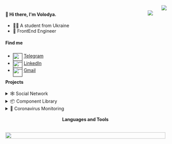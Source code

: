 <div style="display: block; max-width: 600px; margin: 0 0 0 auto" align="right">
	<img
		src="https://github-stats.liuli.lol/api?username=Volodya-Korol&title_color=FC9C62&icon_color=FCB185&text_color=cfc9c2&bg_color=24283b&border_color=9699a3&show_icons=true&include_all_commits=true&count_private=true"
		align="right"
		style="padding: 0 0 0 1.5rem"
	/>
	<img
		src="https://github-readme-stats.vercel.app/api/top-langs/?username=Volodya-Korol&title_color=FC9C62&icon_color=FCB185&text_color=cfc9c2&bg_color=24283b&border_color=9699a3&layout=compact"
		style="margin-top: 1rem; padding: 0 0 0 1.5rem"
		align="right"
	/>
</div>

<h4>👋 Hi there, I'm Volodya.</h4>

<ul>
	<li>👨‍🎓 A student from Ukraine</li>
	<li>💼 FrontEnd Engineer</li>
</ul>
<h4>Find me</h4>
<ul>
	<li style="padding-top: 0.35rem">
		<a href="">
			<img
				src="https://img.icons8.com/color/48/000000/telegram-app.png"
				style="height: 1.8rem; position: absolute"
			/><span style="margin-left: 2.1rem">Telegram</span></a
		>
	</li>
	<li style="padding-top: 0.35rem">
		<a href="">
			<img src="https://img.icons8.com/color/48/000000/linkedin.png" style="height: 1.8rem; position: absolute" /><span
				style="margin-left: 2.1rem"
				>LinkedIn</span
			></a
		>
	</li>
	<li style="margin-top: 0.35rem">
		<a href="">
			<img src="https://img.icons8.com/fluency/48/000000/mail.png" style="height: 1.8rem; position: absolute" /><span
				style="margin-left: 2.1rem"
				>Gmail</span
			></a
		>
	</li>
</ul>

<h4>Projects</h4>
<details>
	<summary>🕸️ Social Network</summary>
	<div style="max-width: 450px">
		It's still a simple social network where you can find your friends, post and view posts, comment on other people's
		posts, and in the future write and call your friends.
	</div>
	<strong>Stack</strong>
	<ul>
		<li>React</li>
		<li>TypeScript</li>
		<li>Redux Toolkit</li>
		<li>Formik</li>
		<li>React-Router</li>
		<li>Feature Slices Design</li>
	</ul>
</details>

<details>
	<summary>📦 Component Library</summary>
	<div style="max-width: 450px">
		This is a library of components that contains elements distributed on the social network. Each item has
		documentation and a control panel where you can view the settings and change the status of the component.
	</div>
	<strong>Stack</strong>
	<ul>
		<li>React</li>
		<li>TypeScript</li>
		<li>Storybook</li>
		<li>Styled-components</li>
	</ul>
</details>

<details>
	<summary>🦠 Coronavirus Monitoring</summary>
	<div style="max-width: 450px">
		This is a program that you can download as a PWA for monitoring coronavirus statistics, where you will find the
		latest news and useful tips on disease statistics in different regions of Ukraine and countries of the world.
	</div>
	<strong>Stack</strong>
	<ul>
		<li>React</li>
		<li>Redux</li>
		<li>PWA</li>
	</ul>
</details>
<br />
<div style="max-width: 500px; display: flex; flex-direction: column">
	<h4 style="margin: auto">Languages and Tools</h4>
	<img src="./tools.png" style="width: 100%; fit-content: cover; margin-top: 2rem" />
</div>

